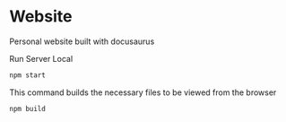 # Website

Personal website built with docusaurus

Run Server Local

```bash
npm start
```

This command builds the necessary files to be viewed from the browser

```bash
npm build
```
